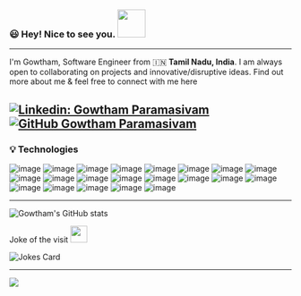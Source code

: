 ### :smiley: Hey! Nice to see you.  <img src="https://media.giphy.com/media/BTfh7Bd3aCS3OwrYZB/giphy.gif" width=50>

-----

I'm Gowtham, Software Engineer from :india: **Tamil Nadu, India**. I am always open to collaborating on projects and innovative/disruptive ideas. Find out more about me & feel free to connect with me here

[comment]: <> ([![Linkedin]&#40;https://i.stack.imgur.com/gVE0j.png&#41; LinkedIn]&#40;https://www.linkedin.com/in/gowtham-paramasivam/&#41;)
[![Linkedin: Gowtham Paramasivam](https://img.shields.io/badge/-Gowtham-blue?style=flat-square&logo=Linkedin&logoColor=white&link=https://www.linkedin.com/in/gowtham-paramasivam/)](https://www.linkedin.com/in/gowtham-paramasivam/)
[![GitHub Gowtham Paramasivam](https://img.shields.io/github/followers/GowthamParamasivam?label=follow&style=social)](https://github.com/GowthamParamasivam)
-------
### :bulb: Technologies

![image](https://img.shields.io/badge/Java-ED8B00?style=for-the-badge&logo=java&logoColor=white)
![image](https://img.shields.io/badge/Python-14354C?style=for-the-badge&logo=python&logoColor=white)
![image](https://img.shields.io/badge/HTML5-E34F26?style=for-the-badge&logo=html5&logoColor=white)
![image](https://img.shields.io/badge/CSS3-1572B6?style=for-the-badge&logo=css3&logoColor=white)
![image](https://img.shields.io/badge/JavaScript-F7DF1E?style=for-the-badge&logo=javascript&logoColor=black)
![image](https://img.shields.io/badge/TypeScript-007ACC?style=for-the-badge&logo=typescript&logoColor=white)
![image](https://img.shields.io/badge/Dart-0175C2?style=for-the-badge&logo=dart&logoColor=white)
![image](https://img.shields.io/badge/MySQL-00000F?style=for-the-badge&logo=mysql&logoColor=white)
![image](https://img.shields.io/badge/PostgreSQL-316192?style=for-the-badge&logo=postgresql&logoColor=white)
![image](https://img.shields.io/badge/MongoDB-4EA94B?style=for-the-badge&logo=mongodb&logoColor=white)
![image](https://img.shields.io/badge/Angular-DD0031?style=for-the-badge&logo=angular&logoColor=white)
![image](https://img.shields.io/badge/Spring-6DB33F?style=for-the-badge&logo=spring&logoColor=white)
![image](https://img.shields.io/badge/Docker-2CA5E0?style=for-the-badge&logo=docker&logoColor=white)
![image](https://img.shields.io/badge/kubernetes-326ce5.svg?&style=for-the-badge&logo=kubernetes&logoColor=white)
![image](https://img.shields.io/badge/conda-342B029.svg?&style=for-the-badge&logo=anaconda&logoColor=white)
![image](https://img.shields.io/badge/Git-F05032?style=for-the-badge&logo=git&logoColor=white)
![image](https://img.shields.io/badge/Postman-FF6C37?style=for-the-badge&logo=Postman&logoColor=white)
![image](https://img.shields.io/badge/Amazon_AWS-232F3E?style=for-the-badge&logo=amazon-aws&logoColor=white)
![image](https://img.shields.io/badge/Google_Cloud-4285F4?style=for-the-badge&logo=google-cloud&logoColor=white)
![image](https://img.shields.io/badge/Debian-A81D33?style=for-the-badge&logo=debian&logoColor=white)
![image](	https://img.shields.io/badge/firebase-ffca28?style=for-the-badge&logo=firebase&logoColor=black)

------
![Gowtham's GitHub stats](https://github-readme-stats.vercel.app/api?username=GowthamParamasivam&count_private=true&include_all_commits=true&show_icons=true&theme=dark)

Joke of the visit <img src="https://media.giphy.com/media/9rx8gnuRcIa7WJhDdR/giphy.gif" width=30>

![Jokes Card](https://readme-jokes.vercel.app/api)

------
![](https://komarev.com/ghpvc/?username=GowthamParamasivam&label=PROFILE+VIEWS)